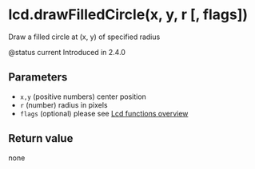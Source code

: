 # lcd.drawFilledCircle\(x, y, r \[, flags\]\)

Draw a filled circle at \(x, y\) of specified radius

@status current Introduced in 2.4.0

## Parameters

* `x,y` \(positive numbers\) center position
* `r` \(number\) radius in pixels
* `flags` \(optional\) please see [Lcd functions overview](https://github.com/EdgeTX/lua-reference-guide/tree/2c4596e02006c8ac7d351fcd785fdfc7a93ce548/part_iii_-_opentx_lua_api_reference/lcd-functions-less-than-greater-than-luadoc-begin-lcd/lcd_functions-overview.html)

## Return value

none

